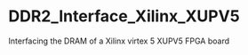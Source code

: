 DDR2_Interface_Xilinx_XUPV5
===========================

Interfacing the DRAM of a Xilinx virtex 5 XUPV5 FPGA board
